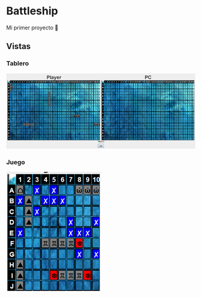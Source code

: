 # Battleship
Mi primer proyecto 🙂

## Vistas

### Tablero

![Vista Juego Inicial](docs/images/initial-game.png)

### Juego

![Vista Sistema Solar](docs/images/game-example.png)
